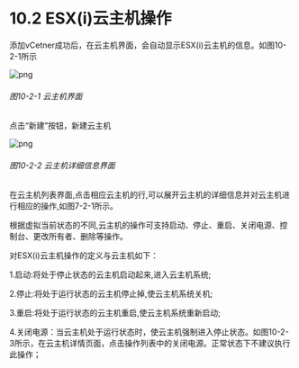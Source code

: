 # 10.2 ESX(i)云主机操作

添加vCetner成功后，在云主机界面，会自动显示ESX(i)云主机的信息。如图10-2-1所示

![png](../images/10-2-1.png "图10-2-1 云主机界面")

###### 图10-2-1 云主机界面

点击“新建”按钮，新建云主机

![png](../images/10-2-2.png "图10-2-2 云主机详细信息界面")

###### 图10-2-2 云主机详细信息界面

在云主机列表界面,点击相应云主机的行,可以展开云主机的详细信息并对云主机进行相应的操作,如图7-2-1所示。

根据虚拟当前状态的不同,云主机的操作可支持启动、停止、重启、关闭电源、控制台、更改所有者、删除等操作。


对ESX(i)云主机操作的定义与云主机如下：

1.启动:将处于停止状态的云主机启动起来,进入云主机系统;

2.停止:将处于运行状态的云主机停止掉,使云主机系统关机;

3.重启:将处于运行状态的云主机重启,使云主机系统重新启动;

4.关闭电源：当云主机处于运行状态时，使云主机强制进入停止状态。如图10-2-3所示，在云主机详情页面，点击操作列表中的关闭电源。正常状态下不建议执行此操作；


